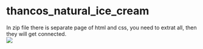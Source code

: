# thancos_natural_ice_cream
 In zip file there is separate page of html and css, you need to extrat all, then they will get connected.<br/>
 <img src="./assets/Home_Page_of_Thankos.png"/>

